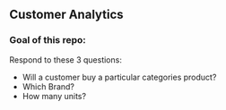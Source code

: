 ## Customer Analytics 


### Goal of this repo:
Respond to these 3 questions: 
- Will a customer buy a particular categories product?
- Which Brand?
- How many units?

